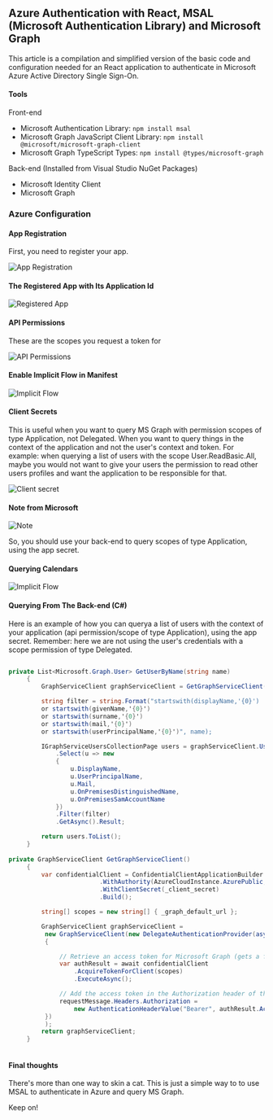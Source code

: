 ## Azure Authentication with React, MSAL (Microsoft Authentication Library) and Microsoft Graph

This article is a compilation and simplified version of the basic code and configuration needed for an React application to authenticate in Microsoft Azure Active Directory Single Sign-On. 

#### Tools

Front-end
- Microsoft Authentication Library: `npm install msal`
- Microsoft Graph JavaScript Client Library: `npm install @microsoft/microsoft-graph-client`
- Microsoft Graph TypeScript Types: `npm install @types/microsoft-graph`

Back-end (Installed from Visual Studio NuGet Packages)
- Microsoft Identity Client
- Microsoft Graph

### Azure Configuration

#### App Registration

First, you need to register your app.

![App Registration](images/appreg01.jpg)

#### The Registered App with Its Application Id

![Registered App](images/appreg02.jpg)

#### API Permissions

These are the scopes you request a token for

![API Permissions](images/apiperm.jpg)

#### Enable Implicit Flow in Manifest

![Implicit Flow](images/implicitflow.jpg)

#### Client Secrets

This is useful when you want to query MS Graph with permission scopes of type Application, not Delegated. When you want
to query things in the context of the application and not the user's context and token.
For example: when querying a list of users with the scope User.ReadBasic.All, maybe you would not want to give your users the permission to read other users profiles and want the application to be responsible for that.

![Client secret](images/secret.jpg)

#### Note from Microsoft

![Note](images/note.jpg)

So, you should use your back-end to query scopes of type Application, using the app secret.

#### Querying Calendars

![Implicit Flow](images/getcalendar.jpg)

#### Querying From The Back-end (C#)

Here is an example of how you can querya a list of users with the context of your application (api permission/scope of type Application), using the app secret. Remember: here we are not using the user's credentials with a scope permission of type Delegated.

   ```csharp
   
   private List<Microsoft.Graph.User> GetUserByName(string name)
        {
            GraphServiceClient graphServiceClient = GetGraphServiceClient();

            string filter = string.Format("startswith(displayName,'{0}')
            or startswith(givenName,'{0}')
            or startswith(surname,'{0}')
            or startswith(mail,'{0}')
            or startswith(userPrincipalName,'{0}')", name);

            IGraphServiceUsersCollectionPage users = graphServiceClient.Users.Request()
                .Select(u => new
                {
                    u.DisplayName,
                    u.UserPrincipalName,
                    u.Mail,
                    u.OnPremisesDistinguishedName,
                    u.OnPremisesSamAccountName
                })
                .Filter(filter)
                .GetAsync().Result;

            return users.ToList();            
        }
        
  private GraphServiceClient GetGraphServiceClient()
        {
            var confidentialClient = ConfidentialClientApplicationBuilder.Create(_client_id)
                            .WithAuthority(AzureCloudInstance.AzurePublic, _tenant_id)
                            .WithClientSecret(_client_secret)
                            .Build();

            string[] scopes = new string[] { _graph_default_url };

            GraphServiceClient graphServiceClient =
             new GraphServiceClient(new DelegateAuthenticationProvider(async (requestMessage) =>
             {

                 // Retrieve an access token for Microsoft Graph (gets a fresh token if needed).
                 var authResult = await confidentialClient
                     .AcquireTokenForClient(scopes)
                     .ExecuteAsync();

                 // Add the access token in the Authorization header of the API request.
                 requestMessage.Headers.Authorization =
                     new AuthenticationHeaderValue("Bearer", authResult.AccessToken);
             })
             );
            return graphServiceClient;
        }
        
```

#### Final thoughts

There's more than one way to skin a cat. This is just a simple way to to use MSAL to authenticate in Azure and query MS Graph.

Keep on!
